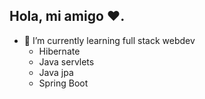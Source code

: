 ## Hola, mi amigo ❤.

- 🤔 I’m currently learning full stack webdev
    - Hibernate
    - Java servlets
    - Java jpa
    - Spring Boot 
